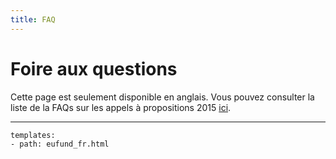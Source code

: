```yaml
---
title: FAQ
---
```


# Foire aux questions

Cette page est seulement disponible en anglais. Vous pouvez consulter la liste de la FAQs sur les appels à propositions 2015 [ici](en.md).


------

```styledYaml
templates:
- path: eufund_fr.html
```
